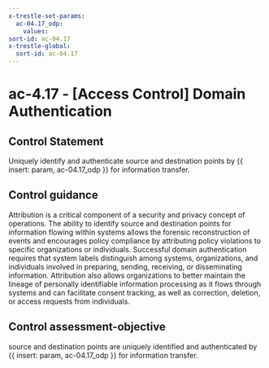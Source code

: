 ```yaml
---
x-trestle-set-params:
  ac-04.17_odp:
    values:
sort-id: ac-04.17
x-trestle-global:
  sort-id: ac-04.17
---
```


# ac-4.17 - \[Access Control\] Domain Authentication

## Control Statement

Uniquely identify and authenticate source and destination points by {{ insert: param, ac-04.17_odp }} for information transfer.

## Control guidance

Attribution is a critical component of a security and privacy concept of operations. The ability to identify source and destination points for information flowing within systems allows the forensic reconstruction of events and encourages policy compliance by attributing policy violations to specific organizations or individuals. Successful domain authentication requires that system labels distinguish among systems, organizations, and individuals involved in preparing, sending, receiving, or disseminating information. Attribution also allows organizations to better maintain the lineage of personally identifiable information processing as it flows through systems and can facilitate consent tracking, as well as correction, deletion, or access requests from individuals.

## Control assessment-objective

source and destination points are uniquely identified and authenticated by {{ insert: param, ac-04.17_odp }} for information transfer.
